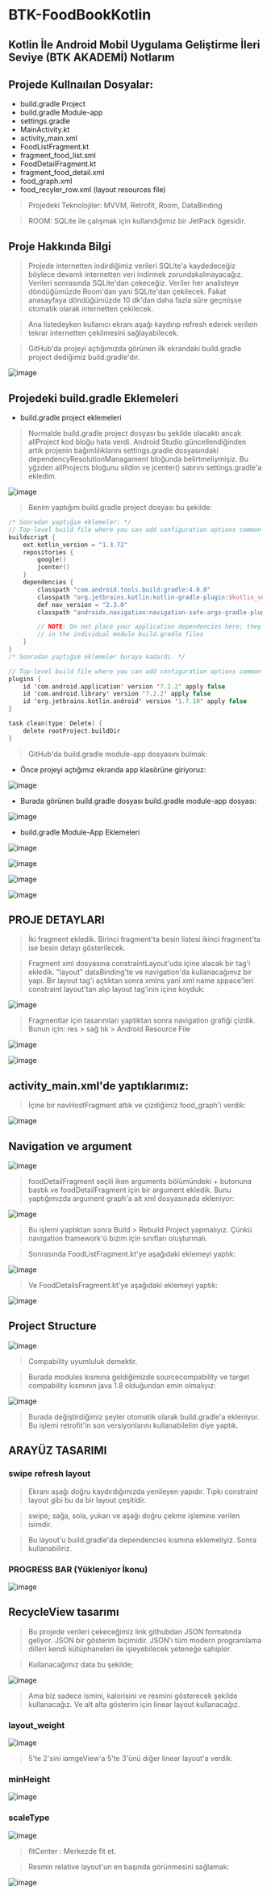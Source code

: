 # BTK-FoodBookKotlin

## Kotlin İle Android Mobil Uygulama Geliştirme İleri Seviye (BTK AKADEMİ) Notlarım

## Projede Kullnaılan Dosyalar:

- build.gradle Project
- build.gradle Module-app
- settings.gradle
- MainActivity.kt
- activity_main.xml
- FoodListFragment.kt
- fragment_food_list.sml
- FoodDetailFragment.kt
- fragment_food_detail.xml
- food_graph.xml
- food_recyler_row.xml (layout resources file)

> Projedeki Teknolojiler: MVVM, Retrofit, Room, DataBinding

> ROOM: SQLite ile çalışmak için kullandığımız bir JetPack ögesidir. 

## Proje Hakkında Bilgi

> Projede internetten indirdiğimiz verileri SQLite'a kaydedeceğiz böylece devamlı internetten veri indirmek zorundakalmayacağız. Verileri sonrasında SQLite'dan çekeceğiz. Veriler her analisteye döndüğümüzde Room'dan yani SQLite'dan çekilecek. Fakat anasayfaya döndüğümüzde 10 dk'dan daha fazla süre geçmişse otomatik olarak internetten çekilecek. 

> Ana listedeyken kullanıcı ekranı aşağı kaydırıp refresh ederek verilein tekrar internetten çekilmesini sağlayabilecek.  

> GitHub'da projeyi açtığımızda görünen ilk ekrandaki build.gradle project dediğimiz build.gradle'dır.

![image](https://user-images.githubusercontent.com/109730490/190392882-c9bfafc6-8873-487f-a263-2bf65ab871f6.png)

## Projedeki build.gradle Eklemeleri

- build.gradle project eklemeleri 

> Normalde build.gradle project dosyası bu şekilde olacaktı ancak allProject kod bloğu hata verdi. Android Studio güncellendiğinden artık projenin bağımlılıklarını settings.gradle dosyasındaki dependencyResolutionManagament bloğunda belirtmeliymişiz. Bu yğzden allProjects bloğunu sildim ve jcenter() satırını settings.gradle'a ekledim.

![image](https://user-images.githubusercontent.com/109730490/190396170-53fad885-d7ed-494c-8527-59bd3c4e449a.png)

> Benim yaptığım build.gradle project dosyası bu şekilde:

```kotlin
/* Sonradan yaptığım eklemeler: */
// Top-level build file where you can add configuration options common to all sub-projects/modules.
buildscript {
    ext.kotlin_version = "1.3.72"
    repositories {
        google()
        jcenter()
    }
    dependencies {
        classpath "com.android.tools.build:gradle:4.0.0"
        classpath "org.jetbrains.kotlin:kotlin-gradle-plugin:$kotlin_version"
        def nav_version = "2.3.0"
        classpath "androidx.navigation:navigation-safe-args-gradle-plugin:$nav_version"

        // NOTE: Do not place your application dependencies here; they belong
        // in the individual module build.gradle files
    }
}
/* Sonradan yaptığım eklemeler buraya kadardı. */

// Top-level build file where you can add configuration options common to all sub-projects/modules.
plugins {
    id 'com.android.application' version '7.2.2' apply false
    id 'com.android.library' version '7.2.2' apply false
    id 'org.jetbrains.kotlin.android' version '1.7.10' apply false
}

task clean(type: Delete) {
    delete rootProject.buildDir
}
```

> GitHub'da build.gradle module-app dosyasını bulmak:

- Önce projeyi açtığımız ekranda app klasörüne giriyoruz:

![image](https://user-images.githubusercontent.com/109730490/190396960-33a6bb45-aa4e-4238-ab2b-f62b25d69937.png)

- Burada görünen build.gradle dosyası build.gradle module-app dosyası:

![image](https://user-images.githubusercontent.com/109730490/190397223-a680aa1f-84e3-4137-835c-8e3ad717f1bf.png)

- build.gradle Module-App Eklemeleri

![image](https://user-images.githubusercontent.com/109730490/190404976-8826b644-59d0-466a-a7ca-385aa175210c.png)

![image](https://user-images.githubusercontent.com/109730490/190404559-8a4816ba-357e-4131-8835-5de2cd75c248.png)

![image](https://user-images.githubusercontent.com/109730490/190404606-f3ef3986-1a9c-4168-9c41-dda8fe62773d.png)

![image](https://user-images.githubusercontent.com/109730490/190404653-37d02e96-81a5-43ae-bcc5-6282e45472f8.png)

## PROJE DETAYLARI

> İki fragment ekledik. Birinci fragment'ta besin listesi ikinci fragment'ta ise besin detayı gösterilecek. 

> Fragment xml dosyasına constraintLayout'uda içine alacak bir <layout></layout> tag'i ekledik. "layout" dataBinding'te ve navigation'da kullanacağımız bir yapı. Bir layout tag'i açtıktan sonra xmlns yani xml name sppace'leri constraint layout'tan alıp layout tag'inin içine koyduk:

![image](https://user-images.githubusercontent.com/109730490/190409406-84efafb3-c1bf-4ad6-9c85-ba0351040826.png)

> Fragmentlar için tasarımları yaptıktan sonra navigation grafiği çizdik. Bunun için: res > sağ tık > Android Resource File

![image](https://user-images.githubusercontent.com/109730490/190410731-d367b039-a591-4135-aa49-8eadceb946de.png)

![image](https://user-images.githubusercontent.com/109730490/190411012-8ebc71bd-3939-46a6-aefd-5c812f8711ee.png)

## activity_main.xml'de yaptıklarımız:

> İçine bir navHostFragment attık ve çizdiğimiz food_graph'i verdik:

![image](https://user-images.githubusercontent.com/109730490/190411502-437ba1bd-fdcd-4afc-bede-c7cd737a53d6.png)

## Navigation ve argument

![image](https://user-images.githubusercontent.com/109730490/190853367-9c0e965f-7e4d-4c3e-a5ce-5399d3fc76f7.png)

> foodDetailFragment seçili iken arguments bölümündeki + butonuna bastık ve foodDetailFragment için bir argument ekledik. Bunu yaptığımızda argument graph'a ait xml dosyasınada ekleniyor:

![image](https://user-images.githubusercontent.com/109730490/190853529-e4ed23ad-36a3-46d7-8aee-3d10f6c40afb.png)

> Bu işlemi yaptıktan sonra Build > Rebuild Project yapmalıyız. Çünkü navigation framework'ü bizim için sınıfları oluşturmalı. 

> Sonrasında FoodListFragment.kt'ye aşağıdaki eklemeyi yaptık:

![image](https://user-images.githubusercontent.com/109730490/190856019-8c7f5427-a221-4c46-9567-35e69ad9e184.png)

> Ve FoodDetailsFragment.kt'ye aşağıdaki eklemeyi yaptık:

![image](https://user-images.githubusercontent.com/109730490/190856093-8d921706-9deb-4c93-88b6-813aa57b7e5e.png)

## Project Structure

![image](https://user-images.githubusercontent.com/109730490/190853905-c66b98ea-c188-4eb8-8d20-ea4302d73436.png)

> Compability uyumluluk demektir.

> Burada modules kısmına geldiğimizde sourcecompability ve target compability kısmının java 1.8 olduğundan emin olmalıyız:

![image](https://user-images.githubusercontent.com/109730490/190853941-2e8a03c5-e760-4d63-b9ca-ed21a53b3a38.png)

> Burada değiştirdiğimiz şeyler otomatik olarak build.gradle'a ekleniyor. Bu işlemi retrofit'in son versiyonlarını kullanabilelim diye yaptık.

## ARAYÜZ TASARIMI

### swipe refresh layout

> Ekranı aşağı doğru kaydırdığımızda yenileyen yapıdır. Tıpkı constraint layout gibi bu da bir layout çeşitidir. 

> swipe; sağa, sola, yukarı ve aşağı doğru çekme işlemine verilen isimdir. 

> Bu layout'u build.gradle'da dependencies kısmına eklemeliyiz. Sonra kullanabiliriz. 

### PROGRESS BAR (Yükleniyor İkonu)

![image](https://user-images.githubusercontent.com/109730490/190859907-845ac830-3dc7-4291-8ae4-9fa258d8d18d.png)

## RecycleView tasarımı

> Bu projede verileri çekeceğimiz link githubdan JSON formatında geliyor. JSON bir gösterim biçimidir. JSON'ı tüm modern programlama dilleri kendi kütüphaneleri ile işleyebilecek yeteneğe sahipler. 

>Kullanacağımız data bu şekilde;

![image](https://user-images.githubusercontent.com/109730490/190860377-73a59e2e-cf6d-45d0-91e9-5449f41009da.png)

> Ama biz sadece ismini, kalorisini ve resmini gösterecek şekilde kullanacağız. Ve alt alta gösterim için linear layout kullanacağız. 

### layout_weight

![image](https://user-images.githubusercontent.com/109730490/190863093-67117006-3876-4aa0-8e4f-ad727cdef2ae.png)

> 5'te 2'sini iamgeView'a 5'te 3'ünü diğer linear layout'a verdik.

### minHeight

![image](https://user-images.githubusercontent.com/109730490/190864063-602956dd-b04e-4269-9135-ef1107ae009e.png)

### scaleType

![image](https://user-images.githubusercontent.com/109730490/190864100-3bba28b8-dded-4d26-9bbd-442575aa4f36.png)

> fitCenter : Merkezde fit et.

> Resmin relative layout'un en başında görünmesini sağlamak:

![image](https://user-images.githubusercontent.com/109730490/190864195-026d660b-973b-487d-ab11-16f90f048c7b.png)



